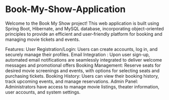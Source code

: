 # Book-My-Show-Application
Welcome to the Book My Show project! This web application is built using Spring Boot, Hibernate, and MySQL database, incorporating object-oriented principles to provide an efficient and user-friendly platform for booking and managing movie tickets and events.

Features:
User Registration/Login: Users can create accounts, log in, and securely manage their profiles.
Email Integration : Upon user sign-up, automated email notifications are seamlessly integrated to deliver welcome messages and promotional offers
Booking Management: Reserve seats for desired movie screenings and events, with options for selecting seats and purchasing tickets.
Booking History: Users can view their booking history, track upcoming events, and manage reservations.
Admin Panel: Administrators have access to manage movie listings, theater information, user accounts, and system settings.
